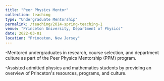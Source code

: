 ```yaml
---
title: "Peer Physics Mentor"
collection: teaching
type: "Undergraduate Mentorship"
permalink: /teaching/2014-spring-teaching-1
venue: "Princeton University, Department of Physics"
date: 2022-03-01
location: "Princeton, New Jersey"
---
```


  -Mentored undergraduates in research, course selection, and department culture as part of the Peer Physics Mentorship (PPM) program. 
  
  -Assisted admitted physics and mathematics students by providing an overview of Princeton's resources, programs, and culture.

